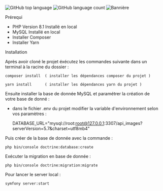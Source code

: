 
![GitHub top language](https://img.shields.io/github/languages/top/clemmlec/api_images)
![GitHub language count](https://img.shields.io/github/languages/count/clemmlec/api_images)
![Bannière](https://github.com/clemmlec/api_images/api_images.png)

Prérequi 

  - PHP Version 8.1 Installé en local
  - MySQL Installé en local
  - Installer Composer
  - Installer Yarn
  
 Installation
 
  Après avoir cloné le projet éxécutez les commandes suivante dans un terminal à la racine du dossier : 

    composer install  ( installer les dépendances composer du projet )

    yarn install      ( installer les dépendances yarn du projet )

  Ensuite installer la base de donnée MySQL et paramétrer la création de votre base de donné :
  
  - dans le fichier .env du projet modifier la variable d'environnement selon vos paramètres :
    
      DATABASE_URL="mysql://root:root@127.0.0.1:3307/api_images?serverVersion=5.7&charset=utf8mb4"

  Puis créer de la base de donnée avec la commande : 
  
    php bin/console doctrine:database:create

  Exécuter la migration en base de donnée : 
    
    php bin/console doctrine:migration:migrate

Pour lancer le server local :

    symfony server:start
  
  
